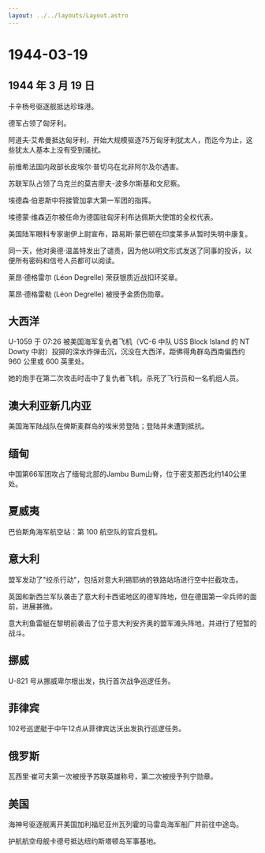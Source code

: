 ```yaml
---
layout: ../../layouts/Layout.astro
---
```


# 1944-03-19

## 1944 年 3 月 19 日

卡辛杨号驱逐舰抵达珍珠港。

德军占领了匈牙利。

阿道夫·艾希曼抵达匈牙利，开始大规模驱逐75万匈牙利犹太人，而迄今为止，这些犹太人基本上没有受到骚扰。

前维希法国内政部长皮埃尔·普切乌在北非阿尔及尔遇害。

苏联军队占领了乌克兰的莫吉廖夫-波多尔斯基和文尼察。

埃德森·伯恩斯中将接管加拿大第一军团的指挥。

埃德蒙·维森迈尔被任命为德国驻匈牙利布达佩斯大使馆的全权代表。

美国陆军眼科专家谢伊上尉宣布，路易斯·蒙巴顿在印度莱多从暂时失明中康复。

同一天，他对奥德·温盖特发出了谴责，因为他以明文形式发送了同事的投诉，以便所有密码和信号人员都可以阅读。

莱昂·德格雷尔 (Léon Degrelle) 荣获银质近战扣环奖章。

莱昂·德格雷勒 (Léon Degrelle) 被授予金质伤勋章。

## 大西洋

U-1059 于 07:26 被美国海军复仇者飞机（VC-6 中队 USS Block Island 的 NT
Dowty 中尉）投掷的深水炸弹击沉，沉没在大西洋，距佛得角群岛西南偏西约 960
公里或 600 英里处。

她的炮手在第二次攻击时击中了复仇者飞机，杀死了飞行员和一名机组人员。

## 澳大利亚新几内亚

美国海军陆战队在俾斯麦群岛的埃米劳登陆；登陆并未遭到抵抗。

## 缅甸

中国第66军团攻占了缅甸北部的Jambu Bum山脊，位于密支那西北约140公里处。

## 夏威夷

巴伯斯角海军航空站：第 100 航空队的官兵登机。

## 意大利

盟军发动了"绞杀行动"，包括对意大利锡耶纳的铁路站场进行空中拦截攻击。

英国和新西兰军队袭击了意大利卡西诺地区的德军阵地，但在德国第一伞兵师的面前，进展甚微。

意大利鱼雷艇在黎明前袭击了位于意大利安齐奥的盟军滩头阵地，并进行了短暂的战斗。

## 挪威

U-821 号从挪威卑尔根出发，执行首次战争巡逻任务。

## 菲律宾

102号巡逻艇于中午12点从菲律宾达沃出发执行巡逻任务。

## 俄罗斯

瓦西里·崔可夫第一次被授予苏联英雄称号，第二次被授予列宁勋章。

## 美国

海神号驱逐舰离开美国加利福尼亚州瓦列霍的马雷岛海军船厂并前往中途岛。

护航航空母舰卡德号抵达纽约斯塔顿岛军事基地。